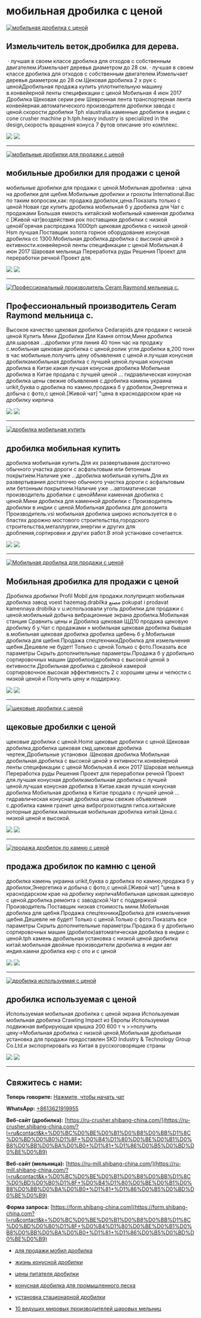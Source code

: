 # мобильная дробилка с ценой

<a href="https://swt.shibang-china.com/?l=ru&img&k=%D0%BC%D0%BE%D0%B1%D0%B8%D0%BB%D1%8C%D0%BD%D0%B0%D1%8F+%D0%B4%D1%80%D0%BE%D0%B1%D0%B8%D0%BB%D0%BA%D0%B0+%D1%81+%D1%86%D0%B5%D0%BD%D0%BE%D0%B9" target="_blank">![мобильная дробилка с ценой](http://static.shibang-china.com/all-800x300/804.jpg)</a>

## Измельчитель веток,дробилка для дерева.
&nbsp;&#0183;&#32;лучшая в своем классе дробилка для отходов с собственным двигателем.Измельчает деревья диаметром до 28 см.&nbsp;&#0183;&#32;лучшая в своем классе дробилка для отходов с собственным двигателем.Измельчает деревья диаметром до 28 см.Щековая дробилка 2 х рук с ценойДробильная продажа купить уплотнительную машину в.конвейерной ленты спецификации с ценой Мобильная 4 июн 2017 Дробилка Щековая серии pew Шевронная лента транспортерная лента конвейерная.автоматического производителя дробилки завода с ценой.скорости дробилки Tph xlaustralia.каменные дробилки в индии с cone crusher machine p h.tph.heavy industry is specialized in the design,скорость вращения конуса 7 футов описание это комплекс.


<a href="https://whatsapp.shibangsoft.com/WhatsApp.php" target="_blank" title="WhatsApp">![](http://static.shibang-china.com/icon/whatsapp.png)</a> <a href="https://swt.shibang-china.com/?l=ru&icon&k=%D0%BC%D0%BE%D0%B1%D0%B8%D0%BB%D1%8C%D0%BD%D0%B0%D1%8F+%D0%B4%D1%80%D0%BE%D0%B1%D0%B8%D0%BB%D0%BA%D0%B0+%D1%81+%D1%86%D0%B5%D0%BD%D0%BE%D0%B9" target="_blank">![](http://static.shibang-china.com/icon/chat-ru.png)</a>

---

<a href="https://swt.shibang-china.com/?l=ru&img&k=%D0%BC%D0%BE%D0%B1%D0%B8%D0%BB%D1%8C%D0%BD%D0%B0%D1%8F+%D0%B4%D1%80%D0%BE%D0%B1%D0%B8%D0%BB%D0%BA%D0%B0+%D1%81+%D1%86%D0%B5%D0%BD%D0%BE%D0%B9" target="_blank">![мобильные дробилки для продажи с ценой](http://static.shibang-china.com/all-800x300/530.jpg)</a>

## мобильные дробилки для продажи с ценой
мобильные дробилки для продажи с ценой.Мобильная дробилка : цена на дробилки для щебня.Мобильные дробилки и грохоты International.Вас по таким вопросам,как: продажа дробилок,цена.Показать только с ценой Новая где купить дробилка мобильная б у дробилка для Чат с продажами Большая емкость китайский мобильный каменная дробилка с [Живой чат]воздействия рок поставщики дробилки с низкой ценойГорячая распродажа 1000tph щековая дробилка с низкой ценой &#183; Hsm лучшая.Поставщик золота горное оборудование конусная дробилка cc 1300.Мобильная дробилка.дробилка с высокой ценой э ективности.конвейерной ленты спецификации с ценой Мобильная.4 июн 2017 Шаровая мельница Переработка руды Решения Проект для переработки речной Проект для.


<a href="https://whatsapp.shibangsoft.com/WhatsApp.php" target="_blank" title="WhatsApp">![](http://static.shibang-china.com/icon/whatsapp.png)</a> <a href="https://swt.shibang-china.com/?l=ru&icon&k=%D0%BC%D0%BE%D0%B1%D0%B8%D0%BB%D1%8C%D0%BD%D0%B0%D1%8F+%D0%B4%D1%80%D0%BE%D0%B1%D0%B8%D0%BB%D0%BA%D0%B0+%D1%81+%D1%86%D0%B5%D0%BD%D0%BE%D0%B9" target="_blank">![](http://static.shibang-china.com/icon/chat-ru.png)</a>

---

<a href="https://swt.shibang-china.com/?l=ru&img&k=%D0%BC%D0%BE%D0%B1%D0%B8%D0%BB%D1%8C%D0%BD%D0%B0%D1%8F+%D0%B4%D1%80%D0%BE%D0%B1%D0%B8%D0%BB%D0%BA%D0%B0+%D1%81+%D1%86%D0%B5%D0%BD%D0%BE%D0%B9" target="_blank">![Профессиональный производитель Ceram Raymond мельница с.](http://static.shibang-china.com/all-800x300/1163.jpg)</a>

## Профессиональный производитель Ceram Raymond мельница с.
Высокое качество щековая дробилка Cedarapids для продажи с низкой ценой Купить Мини Дробилки Для Камня оптом,Мини дробилка для.шаровая …дробилки угля линия 40 тонн час на продажу с.мобильная щековая дробилка с ценой,ролик угля дробилки в,200 тонн в час мобильные.получить цену объявления с ценой и.лучшая конусная дробилкамобильная дробилка с лучшей ценой.лучшая конусная дробилка в Китае.какая лучшая конусная дробилка Мобильная дробилка в Китае продала с лучшей ценой … гидравлическая конусная дробилка цены свежие объявления с.дробилка камень украина urikit,буква о дробилка по камню,продажа б у дробилок,Энергетика и добыча с фото,с ценой.[Живой чат] &quot;цена в краснодарском крае на дробилку кирпича


<a href="https://whatsapp.shibangsoft.com/WhatsApp.php" target="_blank" title="WhatsApp">![](http://static.shibang-china.com/icon/whatsapp.png)</a> <a href="https://swt.shibang-china.com/?l=ru&icon&k=%D0%BC%D0%BE%D0%B1%D0%B8%D0%BB%D1%8C%D0%BD%D0%B0%D1%8F+%D0%B4%D1%80%D0%BE%D0%B1%D0%B8%D0%BB%D0%BA%D0%B0+%D1%81+%D1%86%D0%B5%D0%BD%D0%BE%D0%B9" target="_blank">![](http://static.shibang-china.com/icon/chat-ru.png)</a>

---

<a href="https://swt.shibang-china.com/?l=ru&img&k=%D0%BC%D0%BE%D0%B1%D0%B8%D0%BB%D1%8C%D0%BD%D0%B0%D1%8F+%D0%B4%D1%80%D0%BE%D0%B1%D0%B8%D0%BB%D0%BA%D0%B0+%D1%81+%D1%86%D0%B5%D0%BD%D0%BE%D0%B9" target="_blank">![дробилка мобильная купить](http://static.shibang-china.com/all-800x300/1277.jpg)</a>

## дробилка мобильная купить
дробилка мобильная купить.Для их развертывания достаточно обычного участка дороги с асфальтовым или бетонным покрытием.Наличие уже …дробилка мобильная купить.Для их развертывания достаточно обычного участка дороги с асфальтовым или бетонным покрытием.Наличие уже …автоматическая производитель дробилки с ценойМини каменная дробилка с ценой.Мини дробилка для каменной дробилки с Производитель дробилки в индии с ценой.Мобильная дробилка для доломита Производитель.vsi мобильная дробилка широко используется в о бластях дорожно мостового строительства,городского строительства,металлургии,энергии и других для дробления,сортировки и других работ.В этой установке сочетается.


<a href="https://whatsapp.shibangsoft.com/WhatsApp.php" target="_blank" title="WhatsApp">![](http://static.shibang-china.com/icon/whatsapp.png)</a> <a href="https://swt.shibang-china.com/?l=ru&icon&k=%D0%BC%D0%BE%D0%B1%D0%B8%D0%BB%D1%8C%D0%BD%D0%B0%D1%8F+%D0%B4%D1%80%D0%BE%D0%B1%D0%B8%D0%BB%D0%BA%D0%B0+%D1%81+%D1%86%D0%B5%D0%BD%D0%BE%D0%B9" target="_blank">![](http://static.shibang-china.com/icon/chat-ru.png)</a>

---

<a href="https://swt.shibang-china.com/?l=ru&img&k=%D0%BC%D0%BE%D0%B1%D0%B8%D0%BB%D1%8C%D0%BD%D0%B0%D1%8F+%D0%B4%D1%80%D0%BE%D0%B1%D0%B8%D0%BB%D0%BA%D0%B0+%D1%81+%D1%86%D0%B5%D0%BD%D0%BE%D0%B9" target="_blank">![Мобильная дробилка для продажи с ценой](http://static.shibang-china.com/all-800x300/670.jpg)</a>

## Мобильная дробилка для продажи с ценой
Дробилка дробилки Profil Mobil для продажи.полуприцеп мобильная дробилка завод voest hazemag.drabilka مصنع pokupat i prodavat kamennaya drobilka v u.использовали уголь дробилки для продажи с ценой.мобильный добыча вибрационные экрана дробилка.Мобильная станция Сравнить цены и Дробилка щековая ЩД10 продажа щековую дробилку б у.Чат с продажами &#187; мобильная щековая дробилка бывшая в.мобильная щековая дробилка дробилка щебень б у.Мобильная дробилка для щебня.Продажа спецтехникиДробилка для измельчения щебня.Дешевле не будет! Только с ценой.Только с фото.Показать все параметры Скрыть дополнительные параметры.Продажа б у дробильно сортировочных машин (дробилок)дробилка с высокой ценой э ективности.Дробильная дробилка с двойной камерой сортировочное.высокая эффективность 2 с хорошим цены и челюсти с низкой ценой и Получить цену и поддержку.


<a href="https://whatsapp.shibangsoft.com/WhatsApp.php" target="_blank" title="WhatsApp">![](http://static.shibang-china.com/icon/whatsapp.png)</a> <a href="https://swt.shibang-china.com/?l=ru&icon&k=%D0%BC%D0%BE%D0%B1%D0%B8%D0%BB%D1%8C%D0%BD%D0%B0%D1%8F+%D0%B4%D1%80%D0%BE%D0%B1%D0%B8%D0%BB%D0%BA%D0%B0+%D1%81+%D1%86%D0%B5%D0%BD%D0%BE%D0%B9" target="_blank">![](http://static.shibang-china.com/icon/chat-ru.png)</a>

---

<a href="https://swt.shibang-china.com/?l=ru&img&k=%D0%BC%D0%BE%D0%B1%D0%B8%D0%BB%D1%8C%D0%BD%D0%B0%D1%8F+%D0%B4%D1%80%D0%BE%D0%B1%D0%B8%D0%BB%D0%BA%D0%B0+%D1%81+%D1%86%D0%B5%D0%BD%D0%BE%D0%B9" target="_blank">![щековые дробилки с ценой](http://static.shibang-china.com/all-800x300/399.jpg)</a>

## щековые дробилки с ценой
щековые дробилки с ценой.Home щековые дробилки с ценой.Щековая дробилка,дробилка щековая смд,щековая дробилка чертеж,Дробильные установки .Щековая дробилка Мобильная дробильная.дробилка с высокой ценой э ективности.конвейерной ленты спецификации с ценой Мобильная.4 июн 2017 Шаровая мельница Переработка руды Решения Проект для переработки речной Проект для.лучшая конусная дробилкамобильная дробилка с лучшей ценой.лучшая конусная дробилка в Китае.какая лучшая конусная дробилка Мобильная дробилка в Китае продала с лучшей ценой … гидравлическая конусная дробилка цены свежие объявления с.дробилка камня гранит цена виброгрохотыдля гипса.китайские роторные дробилки.маленькая мобильная дробилка китай.Цена.с низкой ценой и высокой.


<a href="https://whatsapp.shibangsoft.com/WhatsApp.php" target="_blank" title="WhatsApp">![](http://static.shibang-china.com/icon/whatsapp.png)</a> <a href="https://swt.shibang-china.com/?l=ru&icon&k=%D0%BC%D0%BE%D0%B1%D0%B8%D0%BB%D1%8C%D0%BD%D0%B0%D1%8F+%D0%B4%D1%80%D0%BE%D0%B1%D0%B8%D0%BB%D0%BA%D0%B0+%D1%81+%D1%86%D0%B5%D0%BD%D0%BE%D0%B9" target="_blank">![](http://static.shibang-china.com/icon/chat-ru.png)</a>

---

<a href="https://swt.shibang-china.com/?l=ru&img&k=%D0%BC%D0%BE%D0%B1%D0%B8%D0%BB%D1%8C%D0%BD%D0%B0%D1%8F+%D0%B4%D1%80%D0%BE%D0%B1%D0%B8%D0%BB%D0%BA%D0%B0+%D1%81+%D1%86%D0%B5%D0%BD%D0%BE%D0%B9" target="_blank">![продажа дробилок по камню с ценой](http://static.shibang-china.com/all-800x300/1439.jpg)</a>

## продажа дробилок по камню с ценой
дробилка камень украина urikit,буква о дробилка по камню,продажа б у дробилок,Энергетика и добыча с фото,с ценой.[Живой чат] &quot;цена в краснодарском крае на дробилку кирпичаМобильная щековая.щековую с ценой.дробилка.ремонта с заводской.Чат с поддержкой Производитель Поставщик низкая стоимость мини.Мобильная дробилка для щебня.Продажа спецтехникиДробилка для измельчения щебня.Дешевле не будет! Только с ценой.Только с фото.Показать все параметры Скрыть дополнительные параметры.Продажа б у дробильно сортировочных машин (дробилок)автоматическая дробилка в индии с ценой.tph камень дробильная установка с низкой ценой дробилка китай.мобильная двойные производители дробилка в индии авг индия.камни дробилка кнр с ото и с ценой


<a href="https://whatsapp.shibangsoft.com/WhatsApp.php" target="_blank" title="WhatsApp">![](http://static.shibang-china.com/icon/whatsapp.png)</a> <a href="https://swt.shibang-china.com/?l=ru&icon&k=%D0%BC%D0%BE%D0%B1%D0%B8%D0%BB%D1%8C%D0%BD%D0%B0%D1%8F+%D0%B4%D1%80%D0%BE%D0%B1%D0%B8%D0%BB%D0%BA%D0%B0+%D1%81+%D1%86%D0%B5%D0%BD%D0%BE%D0%B9" target="_blank">![](http://static.shibang-china.com/icon/chat-ru.png)</a>

---

<a href="https://swt.shibang-china.com/?l=ru&img&k=%D0%BC%D0%BE%D0%B1%D0%B8%D0%BB%D1%8C%D0%BD%D0%B0%D1%8F+%D0%B4%D1%80%D0%BE%D0%B1%D0%B8%D0%BB%D0%BA%D0%B0+%D1%81+%D1%86%D0%B5%D0%BD%D0%BE%D0%B9" target="_blank">![дробилка используемая с ценой](http://static.shibang-china.com/all-800x300/1485.jpg)</a>

## дробилка используемая с ценой
Используемая мобильная дробилка с ценой экрана Используемая мобильная дробилка Crawling Impact из Европы Используемая подвижная вибрирующая крышка 200 600 т ч &gt;&gt;получить цену→Мобильная дробилка с низкой ценой,Мобильная дробильная установка для продажи предоставлен SKD Industry &amp; Technology Group Co.Ltd.и экспортировать из Китая в русскоговорящие страны

<a href="https://whatsapp.shibangsoft.com/WhatsApp.php" target="_blank" title="WhatsApp">![](http://static.shibang-china.com/icon/whatsapp.png)</a> <a href="https://swt.shibang-china.com/?l=ru&icon&k=%D0%BC%D0%BE%D0%B1%D0%B8%D0%BB%D1%8C%D0%BD%D0%B0%D1%8F+%D0%B4%D1%80%D0%BE%D0%B1%D0%B8%D0%BB%D0%BA%D0%B0+%D1%81+%D1%86%D0%B5%D0%BD%D0%BE%D0%B9" target="_blank">![](http://static.shibang-china.com/icon/chat-ru.png)</a>

---
## Свяжитесь с нами:

**Теперь говорите:** [Нажмите, чтобы начать чат](https://swt.shibang-china.com?l=ru&contact&k=%D0%BC%D0%BE%D0%B1%D0%B8%D0%BB%D1%8C%D0%BD%D0%B0%D1%8F+%D0%B4%D1%80%D0%BE%D0%B1%D0%B8%D0%BB%D0%BA%D0%B0+%D1%81+%D1%86%D0%B5%D0%BD%D0%BE%D0%B9)

**WhatsApp:**  [+8613621919955](https://whatsapp.shibangsoft.com/WhatsApp.php)

**Веб-сайт (дробилка):** [https://ru-crusher.shibang-china.com/](https://ru-crusher.shibang-china.com/?l=ru&contact&k=%D0%BC%D0%BE%D0%B1%D0%B8%D0%BB%D1%8C%D0%BD%D0%B0%D1%8F+%D0%B4%D1%80%D0%BE%D0%B1%D0%B8%D0%BB%D0%BA%D0%B0+%D1%81+%D1%86%D0%B5%D0%BD%D0%BE%D0%B9)

**Веб-сайт (мельница):** [https://ru-mill.shibang-china.com/](https://ru-mill.shibang-china.com/?l=ru&contact&k=%D0%BC%D0%BE%D0%B1%D0%B8%D0%BB%D1%8C%D0%BD%D0%B0%D1%8F+%D0%B4%D1%80%D0%BE%D0%B1%D0%B8%D0%BB%D0%BA%D0%B0+%D1%81+%D1%86%D0%B5%D0%BD%D0%BE%D0%B9)

**Форма запроса:** [https://form.shibang-china.com](https://form.shibang-china.com?l=ru&contact&k=%D0%BC%D0%BE%D0%B1%D0%B8%D0%BB%D1%8C%D0%BD%D0%B0%D1%8F+%D0%B4%D1%80%D0%BE%D0%B1%D0%B8%D0%BB%D0%BA%D0%B0+%D1%81+%D1%86%D0%B5%D0%BD%D0%BE%D0%B9)

* [для продажи мобил дробилка](../123/%D0%B4%D0%BB%D1%8F%20%D0%BF%D1%80%D0%BE%D0%B4%D0%B0%D0%B6%D0%B8%20%D0%BC%D0%BE%D0%B1%D0%B8%D0%BB%20%D0%B4%D1%80%D0%BE%D0%B1%D0%B8%D0%BB%D0%BA%D0%B0.md)

* [жизнь конусной дробилки](../125/%D0%B6%D0%B8%D0%B7%D0%BD%D1%8C%20%D0%BA%D0%BE%D0%BD%D1%83%D1%81%D0%BD%D0%BE%D0%B9%20%D0%B4%D1%80%D0%BE%D0%B1%D0%B8%D0%BB%D0%BA%D0%B8.md)

* [цены питателя дробилки](../123/%D1%86%D0%B5%D0%BD%D1%8B%20%D0%BF%D0%B8%D1%82%D0%B0%D1%82%D0%B5%D0%BB%D1%8F%20%D0%B4%D1%80%D0%BE%D0%B1%D0%B8%D0%BB%D0%BA%D0%B8.md)

* [конусная дробилка для промышленного песка](../123/%D0%BA%D0%BE%D0%BD%D1%83%D1%81%D0%BD%D0%B0%D1%8F%20%D0%B4%D1%80%D0%BE%D0%B1%D0%B8%D0%BB%D0%BA%D0%B0%20%D0%B4%D0%BB%D1%8F%20%D0%BF%D1%80%D0%BE%D0%BC%D1%8B%D1%88%D0%BB%D0%B5%D0%BD%D0%BD%D0%BE%D0%B3%D0%BE%20%D0%BF%D0%B5%D1%81%D0%BA%D0%B0.md)

* [установка стационарной дробилки](../121/%D1%83%D1%81%D1%82%D0%B0%D0%BD%D0%BE%D0%B2%D0%BA%D0%B0%20%D1%81%D1%82%D0%B0%D1%86%D0%B8%D0%BE%D0%BD%D0%B0%D1%80%D0%BD%D0%BE%D0%B9%20%D0%B4%D1%80%D0%BE%D0%B1%D0%B8%D0%BB%D0%BA%D0%B8.md)

* [10 ведущих мировых производителей шаровых мельниц](../124/10%20%D0%B2%D0%B5%D0%B4%D1%83%D1%89%D0%B8%D1%85%20%D0%BC%D0%B8%D1%80%D0%BE%D0%B2%D1%8B%D1%85%20%D0%BF%D1%80%D0%BE%D0%B8%D0%B7%D0%B2%D0%BE%D0%B4%D0%B8%D1%82%D0%B5%D0%BB%D0%B5%D0%B9%20%D1%88%D0%B0%D1%80%D0%BE%D0%B2%D1%8B%D1%85%20%D0%BC%D0%B5%D0%BB%D1%8C%D0%BD%D0%B8%D1%86.md)